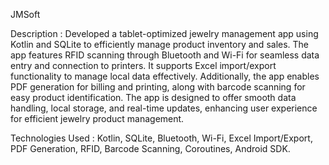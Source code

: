 JMSoft

Description : Developed a tablet-optimized jewelry management app using Kotlin and SQLite to
efficiently manage product inventory and sales. The app features RFID scanning through Bluetooth and
Wi-Fi for seamless data entry and connection to printers. It supports Excel import/export functionality to
manage local data effectively. Additionally, the app enables PDF generation for billing and printing, along
with barcode scanning for easy product identification. The app is designed to offer smooth data handling,
local storage, and real-time updates, enhancing user experience for efficient jewelry product
management.

Technologies Used : Kotlin, SQLite, Bluetooth, Wi-Fi, Excel Import/Export, PDF Generation, RFID,
Barcode Scanning, Coroutines, Android SDK.
